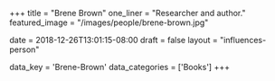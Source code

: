 +++
title = "Brene Brown"
one_liner = "Researcher and author."
featured_image = "/images/people/brene-brown.jpg"

date = 2018-12-26T13:01:15-08:00
draft = false
layout = "influences-person"

data_key = 'Brene-Brown'
data_categories = ['Books']
+++


